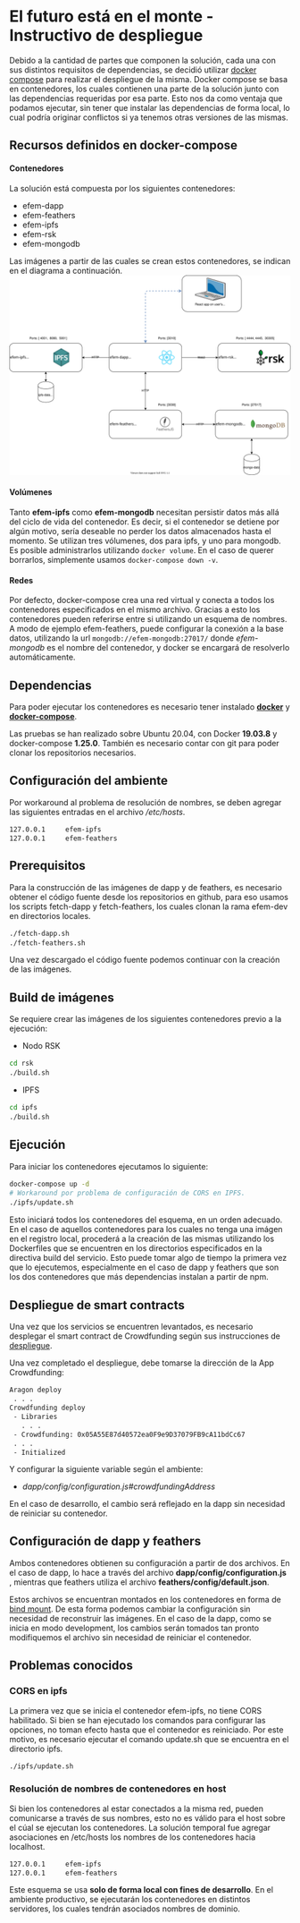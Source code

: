 # El futuro está en el monte - Instructivo de despliegue 
Debido a la cantidad de partes que componen la solución, cada una con sus distintos requisitos de dependencias, se decidió utilizar [docker  compose](https://docs.docker.com/compose/) para realizar el despliegue de la misma.
Docker compose se basa en contenedores, los cuales contienen una parte de la solución junto con las dependencias requeridas por esa parte. Esto nos da como ventaja que podamos ejecutar, sin tener que instalar las dependencias de forma local, lo cual podría originar conflictos si ya tenemos otras versiones de las mismas. 

## Recursos definidos en docker-compose
#### Contenedores
La solución está compuesta por los siguientes contenedores:
* efem-dapp
* efem-feathers
* efem-ipfs
* efem-rsk
* efem-mongodb 

Las imágenes a partir de las cuales se crean estos contenedores, se indican en el diagrama a continuación.
![EFEM Despliegue](despliegue.svg)

#### Volúmenes
Tanto **efem-ipfs** como **efem-mongodb** necesitan persistir datos más allá del ciclo de vida del contenedor. Es decir, si el contenedor se detiene por algún motivo, sería deseable no perder los datos almacenados hasta el momento. Se utilizan tres vólumenes, dos para ipfs, y uno para mongodb. Es posible administrarlos utilizando ``docker volume``. En el caso de querer borrarlos, simplemente usamos ``docker-compose down -v``.
#### Redes
Por defecto, docker-compose crea una red virtual y conecta a todos los contenedores especificados en el mismo archivo. Gracias a esto los contenedores pueden referirse entre si utilizando un esquema de nombres. A modo de ejemplo efem-feathers, puede configurar la conexión a la base datos, utilizando la url ``mongodb://efem-mongodb:27017/``
donde *efem-mongodb* es el nombre del contenedor, y docker se encargará de resolverlo automáticamente.


## Dependencias

Para poder ejecutar los contenedores es necesario tener instalado [**docker**](https://docs.docker.com/get-docker/) y [**docker-compose**](https://docs.docker.com/compose/install/).

Las pruebas se han realizado sobre Ubuntu 20.04, con Docker **19.03.8** y docker-compose  **1.25.0**. También es necesario contar con git para poder clonar los repositorios necesarios.

## Configuración del ambiente

Por workaround al problema de resolución de nombres, se deben agregar las siguientes entradas en el archivo */etc/hosts*.

```
127.0.0.1     efem-ipfs
127.0.0.1     efem-feathers
```

## Prerequisitos
Para la construcción de las imágenes de dapp y de feathers, es necesario obtener el código fuente desde los repositorios en github, para eso usamos los scripts fetch-dapp y fetch-feathers, los cuales clonan la rama efem-dev en directorios locales.
```bash
./fetch-dapp.sh
./fetch-feathers.sh
```
Una vez descargado el código fuente podemos continuar con la creación de las imágenes.

## Build de imágenes
Se requiere crear las imágenes de los siguientes contenedores previo a la ejecución:

- Nodo RSK
```bash
cd rsk
./build.sh
```

- IPFS
```bash
cd ipfs
./build.sh
```

## Ejecución
Para iniciar los contenedores ejecutamos lo siguiente:
```bash
docker-compose up -d
# Workaround por problema de configuración de CORS en IPFS.
./ipfs/update.sh
```
Esto iniciará todos los contenedores del esquema, en un orden adecuado. En el caso de aquellos contenedores para los cuales no tenga una imágen en el registro local, procederá a la creación de las mismas utilizando los Dockerfiles que se encuentren en los directorios especificados en  la directiva build del servicio. Esto puede tomar algo de tiempo la primera vez que lo ejecutemos, especialmente en el caso de dapp y feathers que son los dos contenedores que más dependencias instalan a partir de npm.

## Despliegue de smart contracts

Una vez que los servicios se encuentren levantados, es necesario desplegar el smart contract de Crowdfunding según sus instrucciones de [despliegue](https://github.com/ACDI-Argentina/efem-aragon-apps/tree/efem-dev/apps/crowdfunding#despliegue).

Una vez completado el despliegue, debe tomarse la dirección de la App Crowdfunding:

```
Aragon deploy
 . . .
Crowdfunding deploy
 - Libraries
   . . .
 - Crowdfunding: 0x05A55E87d40572ea0F9e9D37079FB9cA11bdCc67
 . . .
 - Initialized
```

Y configurar la siguiente variable según el ambiente:

- *dapp/config/configuration.js#crowdfundingAddress*

En el caso de desarrollo, el cambio será reflejado en la dapp sin necesidad de reiniciar su contenedor.

## Configuración de dapp y feathers

Ambos contenedores obtienen su configuración a partir de dos archivos.
En el caso de dapp, lo hace a través del archivo **dapp/config/configuration.js** , mientras que feathers utiliza el archivo **feathers/config/default.json**.

Estos archivos se encuentran montados en los contenedores en forma de [bind mount](https://docs.docker.com/storage/bind-mounts/). De esta forma  podemos cambiar la configuración sin necesidad de reconstruir las imágenes.
En el caso de la dapp, como se inicia en modo development, los cambios serán tomados tan pronto modifiquemos el archivo sin necesidad de reiniciar el contenedor. 
## Problemas conocidos
### CORS en ipfs
La primera vez que se inicia el contenedor efem-ipfs, no tiene CORS habilitado. Si bien se han ejecutado los comandos para configurar las opciones, no toman efecto hasta que el contenedor es reiniciado. Por este motivo, es necesario ejecutar el comando update.sh que se encuentra en el directorio ipfs.
```bash
./ipfs/update.sh
```
### Resolución de nombres de contenedores en host
Si bien los contenedores al estar conectados a la misma red, pueden comunicarse a través de sus nombres, esto no es válido para el host sobre el cúal se ejecutan los contenedores.
La solución temporal fue agregar asociaciones en /etc/hosts los nombres de los contenedores hacia localhost. 

```
127.0.0.1     efem-ipfs
127.0.0.1     efem-feathers

```
Este esquema se usa **solo de forma local con fines de desarrollo**. En el ambiente productivo, se ejecutarán los contenedores en distintos servidores, los cuales tendrán asociados nombres de dominio.

